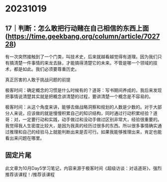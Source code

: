 # 20231019

## 17｜判断：怎么敢把行动赌在自己相信的东西上面(https://time.geekbang.org/column/article/702728)


有一次突然接触到了一个门类，叫技术史，后来就越看越觉得有道理。因为我们只有搞清楚一件事情的来龙去脉，才能搞得清楚它的未来。不管是哪一个领域的技术，都是如此。我们必须要尊重历史。

真正厉害的人敢于挑战问题的前提


极客时间：确定概念的习惯是什么时候有的？道哥：写书期间养成的，我后来发现把事情说清楚其实就是把概念讲清楚的过程，要讲清楚一个概念是不容易的。


极客时间：从这个角度来讲，能够去做战略洞察和规划的人数是少数的。对于大部分人来说，应该做的就是慢慢积累自己的知识结构，同时通过行动积累经验？道哥：对，一定要行动和实践，动手做过和没动手做过区别非常大，经验很重要的。我觉得我人生密度比较大，是因为我真的经历过很多的东西。所以很多事情确实通过推理和自己的经验马上就能判断出来是否可行。如果我能够推理出来，肯定也能看出来问题在哪里。

## 固定片尾

此文章为10月Day5学习笔记，内容来源于极客时间《超级访谈：对话道哥》，强烈推荐该课程！/推荐该课程